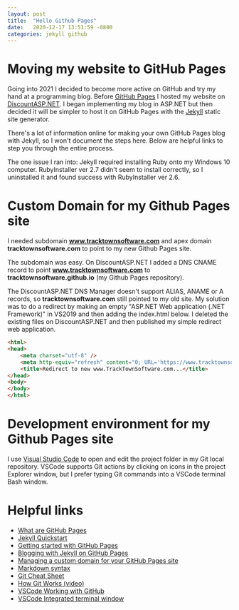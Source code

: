 ```yaml
---
layout: post
title:  "Hello Github Pages"
date:   2020-12-17 13:51:59 -0800
categories: jekyll github
---
```


# Moving my website to GitHub Pages

Going into 2021 I decided to become more active on GitHub and try my hand at a programming blog. Before [GitHub Pages](https://pages.github.com/) I hosted my website on [DiscountASP.NET](https://www.discountasp.net/). I began implementing my blog in ASP.NET but then decided it will be simpler to host it on GitHub Pages with the [Jekyll](https://jekyllrb.com/) static site generator.

There's a lot of information online for making your own GitHub Pages blog with Jekyll, so I won't document the steps here. Below are helpful links to step you through the entire process.

The one issue I ran into: Jekyll required installing Ruby onto my Windows 10 computer. RubyInstaller ver 2.7 didn't seem to install correctly, so I uninstalled it and found success with RubyInstaller ver 2.6.

# Custom Domain for my Github Pages site

I needed subdomain **www.tracktownsoftware.com** and apex domain **tracktownsoftware.com** to point to my new Github Pages site. 

The subdomain was easy. On DiscountASP.NET I added a DNS CNAME record to point **www.tracktownsoftware.com** to  **tracktownsoftware.github.io** (my Github Pages repository).

The DiscountASP.NET DNS Manager doesn't support ALIAS, ANAME or A records, so **tracktownsoftware.com** still pointed to my old site. My solution was to do a redirect by making an empty "ASP.NET Web application (.NET Framework)" in VS2019 and then adding the index.html below. I deleted the existing files on DiscountASP.NET and then published my simple redirect web application.

```html
<html>
<head>
    <meta charset="utf-8" />
    <meta http-equiv="refresh" content="0; URL='https://www.tracktownsoftware.com'" />
    <title>Redirect to new www.TrackTownSoftware.com...</title>
</head>
<body>
</body>
</html>
```

# Development environment for my Github Pages site
I use [Visual Studio Code](https://code.visualstudio.com/) to open and edit the project folder in my Git local repository. VSCode supports Git actions by clicking on icons in the project Explorer window, but I prefer typing Git commands into a VSCode terminal Bash window.

# Helpful links
- [What are GitHub Pages](https://pages.github.com/)
- [Jekyll Quickstart](https://jekyllrb.com/docs/)
- [Getting started with GitHub Pages](https://docs.github.com/en/free-pro-team@latest/github/working-with-github-pages/getting-started-with-github-pages)
- [Blogging with Jekyll on GitHub Pages](https://docs.github.com/en/free-pro-team@latest/github/working-with-github-pages/setting-up-a-github-pages-site-with-jekyll)
- [Managing a custom domain for your GitHub Pages site](https://docs.github.com/en/free-pro-team@latest/github/working-with-github-pages/managing-a-custom-domain-for-your-github-pages-site)
- [Markdown syntax](https://www.markdownguide.org/basic-syntax/)
- [Git Cheat Sheet](https://education.github.com/git-cheat-sheet-education.pdf)
- [How Git Works (video)](https://www.pluralsight.com/courses/how-git-works)
- [VSCode Working with GitHub](https://code.visualstudio.com/docs/editor/github)
- [VSCode Integrated terminal window](https://code.visualstudio.com/docs/editor/integrated-terminal)


